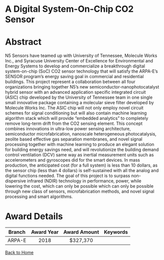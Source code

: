 
A Digital System-On-Chip CO2 Sensor
===================================

# Abstract


N5 Sensors have teamed up with University of Tennessee, Molecule Works Inc., and Syracuse University Center of Excellence for Environmental and Energy Systems to develop and commercialize a breakthrough digital system-on-chip (SoC) CO2 sensor technology that will satisfy the ARPA-E’s SENSOR program’s energy saving goal in commercial and residential buildings. This project represent a collaboration between all four organizations bringing together N5’s new semiconductor-nanophotocatalyst hybrid sensor with an advanced application specific integrated circuit (ASIC) chip developed by the University of Tennessee team in one single small innovative package containing a molecular sieve filter developed by Molecule Works Inc. The ASIC chip will not only employ novel circuit schemes for signal conditioning but will also contain machine learning algorithm stack which will provide “embedded analytics” to completely remove long-term drift from the CO2 sensing element. This concept combines innovations in ultra-low power sensing architecture, semiconductor microfabrication, nanoscale heterogeneous photocatalysis, zeolite based effective gas separation membranes, and novel signal processing together with machine learning to produce an elegant solution for building energy savings need, and will revolutionize the building demand control ventilation (DCV) same way as inertial measurement units such as accelerometers and gyroscopes did for the smart devices.  In mass production, the anticipated cost (for a full system) is less than 10 dollars, as the sensor chip (less than 4 dollars) is self-sustained with all the analog and digital functions needed. The goal of this project is to surpass non-dispersive infrared (NDIR) technology in performance, power, while lowering the cost, which can only be possible which can only be possible through new class of sensors, microfabrication methods, and novel signal processing and smart algorithms.  

# Award Details

|Branch|Award Year|Award Amount|Keywords|
| :---: | :---: | :---: | :---: |
|ARPA-E|2018|$327,370||
  
  


[Back to Home](https://github.com/chrischow/dod_sbir_awards/JT/#325)
